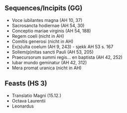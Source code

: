 ## Sequences/Incipits (GG)
- Voce iubilantes magna (AH 10, 37)
- Sacrosancta hodiernae (AH 54, 30)
- Conceptio mariae virginis (AH 54, 188)
- Regem coeli (nicht in AH)
- Comitis generosi (nicht in AH)
- Ex(s)ulta coelum (AH 9, 243) - sjekk AH 53 s. 167
- Sollem(p)nitas sancti Pauli (AH 53, 205)
- Praecursorum summi regis... en baptista (AH 42, 252)
- Iubar mundo geminatur (AH 42, 312)
- Mera promat uranica (nicht in AH)



## Feasts (HS 3)
- Translatio Magni (15.12.)
- Octava Laurentii
- Leonardus
